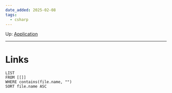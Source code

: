 ```yaml
---
date_added: 2025-02-08
tags:
  - csharp
---
```

Up: [Application](Application.md)
___
 
# Links
```dataview
LIST
FROM [[]]
WHERE contains(file.name, "")
SORT file.name ASC
```
